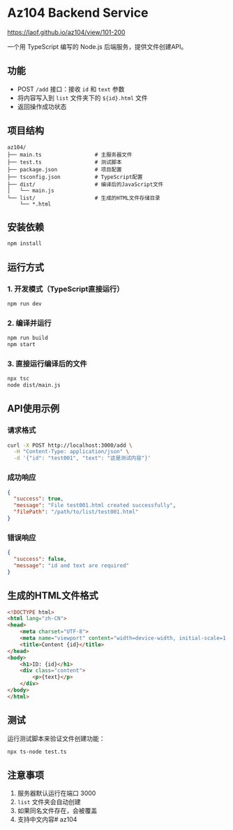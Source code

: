# Az104 Backend Service

https://laof.github.io/az104/view/101-200

一个用 TypeScript 编写的 Node.js 后端服务，提供文件创建API。

## 功能

- POST `/add` 接口：接收 `id` 和 `text` 参数
- 将内容写入到 `list` 文件夹下的 `${id}.html` 文件
- 返回操作成功状态

## 项目结构

```
az104/
├── main.ts                 # 主服务器文件
├── test.ts                 # 测试脚本
├── package.json            # 项目配置
├── tsconfig.json           # TypeScript配置
├── dist/                   # 编译后的JavaScript文件
│   └── main.js
└── list/                   # 生成的HTML文件存储目录
    └── *.html
```

## 安装依赖

```bash
npm install
```

## 运行方式

### 1. 开发模式（TypeScript直接运行）
```bash
npm run dev
```

### 2. 编译并运行
```bash
npm run build
npm start
```

### 3. 直接运行编译后的文件
```bash
npx tsc
node dist/main.js
```

## API使用示例

### 请求格式
```bash
curl -X POST http://localhost:3000/add \
  -H "Content-Type: application/json" \
  -d '{"id": "test001", "text": "这是测试内容"}'
```

### 成功响应
```json
{
  "success": true,
  "message": "File test001.html created successfully",
  "filePath": "/path/to/list/test001.html"
}
```

### 错误响应
```json
{
  "success": false,
  "message": "id and text are required"
}
```

## 生成的HTML文件格式

```html
<!DOCTYPE html>
<html lang="zh-CN">
<head>
    <meta charset="UTF-8">
    <meta name="viewport" content="width=device-width, initial-scale=1.0">
    <title>Content {id}</title>
</head>
<body>
    <h1>ID: {id}</h1>
    <div class="content">
        <p>{text}</p>
    </div>
</body>
</html>
```

## 测试

运行测试脚本来验证文件创建功能：
```bash
npx ts-node test.ts
```

## 注意事项

1. 服务器默认运行在端口 3000
2. `list` 文件夹会自动创建
3. 如果同名文件存在，会被覆盖
4. 支持中文内容# az104

